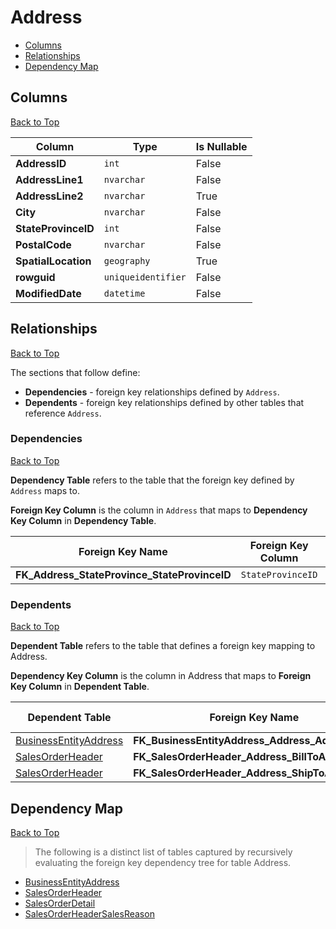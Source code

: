 # Address

* [Columns](#columns)
* [Relationships](#relationships)
* [Dependency Map](#dependency-map)

## Columns
[Back to Top](#address)

Column | Type | Is Nullable
-------|------|------------
**AddressID** | `int` | False
**AddressLine1** | `nvarchar` | False
**AddressLine2** | `nvarchar` | True
**City** | `nvarchar` | False
**StateProvinceID** | `int` | False
**PostalCode** | `nvarchar` | False
**SpatialLocation** | `geography` | True
**rowguid** | `uniqueidentifier` | False
**ModifiedDate** | `datetime` | False

## Relationships
[Back to Top](#address)


The sections that follow define:
* **Dependencies** - foreign key relationships defined by `Address`.
* **Dependents** - foreign key relationships defined by other tables that reference `Address`.

### Dependencies
[Back to Top](#address)

**Dependency Table** refers to the table that the foreign key defined by `Address` maps to.

**Foreign Key Column** is the column in `Address` that maps to **Dependency Key Column** in **Dependency Table**.

Foreign Key Name | Foreign Key Column | Dependency Table | Dependency Key Column
-----------------|--------------------|------------------|----------------------
**FK_Address_StateProvince_StateProvinceID** | `StateProvinceID` | [StateProvince](./StateProvince.md) | `StateProvinceID`

### Dependents
[Back to Top](#address)

**Dependent Table** refers to the table that defines a foreign key mapping to Address.

**Dependency Key Column** is the column in Address that maps to **Foreign Key Column** in **Dependent Table**.

Dependent Table | Foreign Key Name | Foreign Key Column | Dependency Key Column
----------------|------------------|--------------------|----------------------
[BusinessEntityAddress](./BusinessEntityAddress.md) | **FK_BusinessEntityAddress_Address_AddressID** | `AddressID` | `AddressID`
[SalesOrderHeader](./SalesOrderHeader.md) | **FK_SalesOrderHeader_Address_BillToAddressID** | `BillToAddressID` | `AddressID`
[SalesOrderHeader](./SalesOrderHeader.md) | **FK_SalesOrderHeader_Address_ShipToAddressID** | `ShipToAddressID` | `AddressID`

## Dependency Map
[Back to Top](#address)

> The following is a distinct list of tables captured by recursively evaluating the foreign key dependency tree for table Address.

* [BusinessEntityAddress](./BusinessEntityAddress.md)
* [SalesOrderHeader](./SalesOrderHeader.md)
* [SalesOrderDetail](./SalesOrderDetail.md)
* [SalesOrderHeaderSalesReason](./SalesOrderHeaderSalesReason.md)
